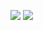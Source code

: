 ![](https://github-readme-stats.vercel.app/api?username=zallom&theme=tokyonight&bg_color=fff&text_color=23272A&title_color=7289DA&hide_border=true)
![](https://github-readme-stats.vercel.app/api/top-langs/?username=zallom&layout=compact&card_width=250&theme=tokyonight&bg_color=fff&text_color=23272A&title_color=7289DA&hide_border=true)

